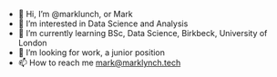 - 👋 Hi, I’m @marklunch, or Mark
- 👀 I’m interested in Data Science and Analysis
- 🌱 I’m currently learning BSc, Data Science, Birkbeck, University of London
- 💞️ I’m looking for work, a junior position
- 📫 How to reach me mark@marklynch.tech

<!---
marklunch/marklunch is a ✨ special ✨ repository because its `README.md` (this file) appears on your GitHub profile.
You can click the Preview link to take a look at your changes.
--->
